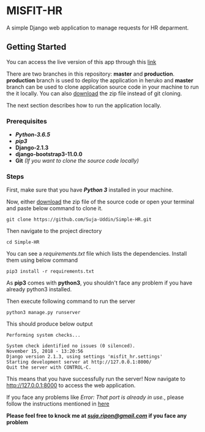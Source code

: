 # MISFIT-HR

A simple Django web application to manage requests for HR deparment. 

## Getting Started
You can access the live version of this app through this [link]( https://simple-hr.herokuapp.com/)

There are two branches in this repository: **master** and **production**. **production** branch is used to deploy the application in heruko and **master** branch can be used to clone application source code in your machine to run the it locally. You can also [download](https://github.com/Suja-Uddin/Simple-HR/archive/master.zip) the zip file instead of git cloning.

The next section describes how to run the application locally.

### Prerequisites
* ***Python-3.6.5***
* ***pip3***
* **Django-2.1.3**
* **django-bootstrap3-11.0.0**
* **Git** *(If you want to clone the source code locally)*

### Steps
First, make sure that you have ***Python 3*** installed in your machine.

Now, either [download](https://github.com/Suja-Uddin/Simple-HR/archive/master.zip) the zip file of the source code or open your terminal and paste below command to clone it. 
```
git clone https://github.com/Suja-Uddin/Simple-HR.git
```
Then navigate to the project directory
```
cd Simple-HR
```
You can see a *requirements.txt* file which lists the dependencies. Install them using below command
```
pip3 install -r requirements.txt
```
As **pip3** comes with **python3**, you shouldn't face any problem if you have already python3 installed.

Then execute following command to run the server 
```
python3 manage.py runserver
```
This should produce below output
```
Performing system checks...

System check identified no issues (0 silenced).
November 15, 2018 - 13:20:56
Django version 2.1.3, using settings 'misfit_hr.settings'
Starting development server at http://127.0.0.1:8000/
Quit the server with CONTROL-C.

```

This means that you have successfully run the server! Now navigate to http://127.0.0.1:8000 to access the web application.

If you face any problems like *Error: That port is already in use.*, please follow the instructions mentioned in [here](https://stackoverflow.com/a/20240445)

**Please feel free to knock me at *suja.ripon@gmail.com* if you face any problem**
